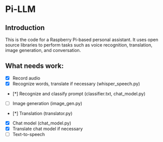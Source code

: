 # Pi-LLM

## Introduction
This is the code for a Raspberry Pi-based personal assistant. It uses open source libraries to perform tasks such as voice recognition, translation, image generation, and conversation. 

## What needs work:
- [x] Record audio
- [x] Recognize words, translate if necessary (whisper_speech.py)
- [*] Recognize and classify prompt (classifier.txt, chat_model.py)
- [ ] Image generation (image_gen.py)
- [*] Translation (translator.py)
- [x] Chat model (chat_model.py)
- [x] Translate chat model if necessary
- [ ] Text-to-speech